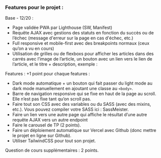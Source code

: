 ### Features pour le projet :

Base - 12/20 :
- Page validée PWA par Lighthouse (SW, Manifest)
- Requête AJAX avec gestions des statuts en fonction du succès ou de l’échec (message d'erreur sur la page en cas d'échec, etc.)
- Full responsive et mobile-first avec des breakpoints normaux (ceux qu’on a vu en cours)
- Utilisation de grilles ou de flexboxs pour afficher les articles dans des carrés avec l’image de l’article, un bouton avec un lien vers le lien de l’article, et le titre + description, exemple : 

Features : +1 point pour chaque features :
- Dark mode automatique + un bouton qui fait passer du light mode au dark mode manuellement en ajoutant une classe au `<body>`. 
- Barre de navigation responsive qui se fixe en haut de la page au scroll. Elle n’est pas fixe tant qu’on scroll pas.
- Faire tout son CSS avec des variables ou du SASS (avec des mixins, etc.). Vous pouvez compiler votre SASS ici : SassMeister.
- Faire un lien vers une autre page qui affiche le résultat d’une autre requête AJAX vers un autre endpoint
- Faire le carousel de TP (2 points).
- Faire un déploiement automatique sur Vercel avec Github (donc mettre le projet en ligne sur Github).
- Utiliser TailwindCSS pour tout son projet.

Question de cours supplémentaires : 2 points.